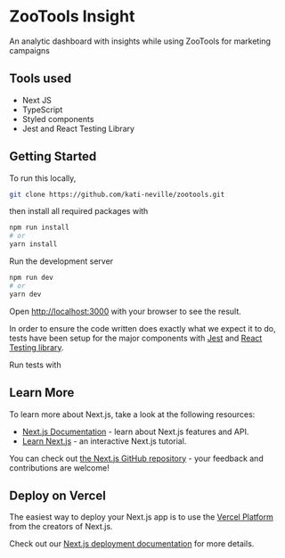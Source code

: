 # ZooTools Insight

An analytic dashboard with insights while using ZooTools for marketing campaigns

## Tools used

- Next JS
- TypeScript
- Styled components
- Jest and React Testing Library

## Getting Started

To run this locally,

```bash
git clone https://github.com/kati-neville/zootools.git
```

then install all required packages with

```bash
npm run install
# or
yarn install
```

Run the development server

```bash
npm run dev
# or
yarn dev
```

Open [http://localhost:3000](http://localhost:3000) with your browser to see the result.

In order to ensure the code written does exactly what we expect it to do, tests have been setup for the major components with [Jest](https://jestjs.io/) and [React Testing library](https://testing-library.com/).

Run tests with

## Learn More

To learn more about Next.js, take a look at the following resources:

- [Next.js Documentation](https://nextjs.org/docs) - learn about Next.js features and API.
- [Learn Next.js](https://nextjs.org/learn) - an interactive Next.js tutorial.

You can check out [the Next.js GitHub repository](https://github.com/vercel/next.js/) - your feedback and contributions are welcome!

## Deploy on Vercel

The easiest way to deploy your Next.js app is to use the [Vercel Platform](https://vercel.com/new?utm_medium=default-template&filter=next.js&utm_source=create-next-app&utm_campaign=create-next-app-readme) from the creators of Next.js.

Check out our [Next.js deployment documentation](https://nextjs.org/docs/deployment) for more details.
